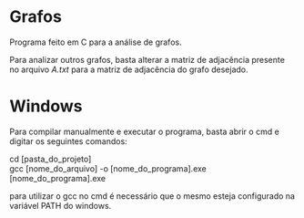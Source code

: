 # Grafos
Programa feito em C para a análise de grafos.

Para analizar outros grafos, basta alterar a matriz de adjacência presente no arquivo *A.txt* para a matriz de adjacência do grafo desejado.

# Windows
Para compilar manualmente e executar o programa, basta abrir o cmd e digitar os seguintes comandos:

cd [pasta_do_projeto]  
gcc [nome_do_arquivo] -o [nome_do_programa].exe  
[nome_do_programa].exe

para utilizar o gcc no cmd é necessário que o mesmo esteja configurado na variável PATH do windows.


